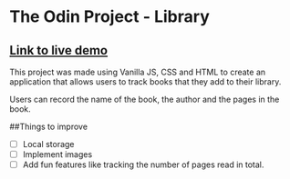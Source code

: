 # The Odin Project - Library

## [Link to live demo](https://03tb.github.io/library/)

This project was made using Vanilla JS, CSS and HTML to create an application that allows users to track books that they add to their library.

Users can record the name of the book, the author and the pages in the book.

##Things to improve

- [ ] Local storage
- [ ] Implement images
- [ ] Add fun features like tracking the number of pages read in total.
